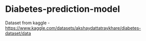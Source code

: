# Diabetes-prediction-model
Dataset from kaggle -https://www.kaggle.com/datasets/akshaydattatraykhare/diabetes-dataset/data
